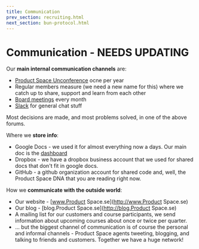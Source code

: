 ```yaml
---
title: Communication
prev_section: recruiting.html
next_section: bun-protocol.html
---
```


Communication - NEEDS UPDATING
=============

Our **main internal communication channels** are:

-   [Product Space Unconference](unconference.html) ocne per year
-   Regular members measure (we need a new name for this) where we catch up to share, support and learn from each other
-   [Board meetings](board-of-directors.html) every month
-   [Slack](http://www.slack.com) for general chat stuff

Most decisions are made, and most problems solved, in one of the above forums.

Where we **store info**:

-   Google Docs - we used it for almost everything now a days. Our main doc is the [dashboard](dashboard.html)
-   Dropbox - we have a dropbox business account that we used for shared docs that don't fit in google docs.
-   GitHub - a github organization account for shared code and, well, the Product Space DNA that you are reading right now.

How we **communicate with the outside world**:

-   Our website - [www.Product Space.se](http://www.Product Space.se)
-   Our blog - [blog.Product Space.se](http://blog.Product Space.se)
-   A mailing list for our customers and course participants, we send information about upcoming courses about once or twice per quarter.
-   ... but the biggest channel of communication is of course the personal and informal channels - Product Space agents tweeting, blogging, and talking to friends and customers. Together we have a huge network!

